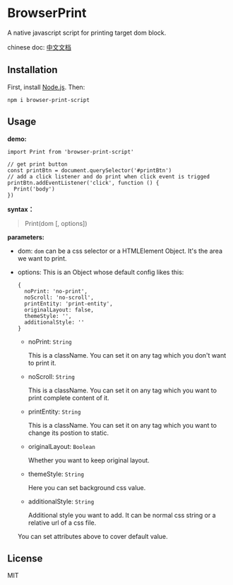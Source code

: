 # BrowserPrint

A native javascript script for printing target dom block.

chinese doc: [中文文档](./README.zh.md)

## Installation

First, install [Node.js][0]. Then:

```
npm i browser-print-script
```

## Usage

**demo:**

```
import Print from 'browser-print-script'

// get print button
const printBtn = document.querySelector('#printBtn')
// add a click listener and do print when click event is trigged
printBtn.addEventListener('click', function () {
  Print('body')
})
```

**syntax：**

> Print(dom [, options])

**parameters:**

- dom: `dom` can be a css selector or a HTMLElement Object. It's the area we want to print.

- options: This is an Object whose default config likes this:

  ```
  {
    noPrint: 'no-print',
    noScroll: 'no-scroll',
    printEntity: 'print-entity',
    originalLayout: false,
    themeStyle: '',
    additionalStyle: ''
  }
  ```

  - noPrint: `String`

    This is a className. You can set it on any tag which you don't want to print it.

  - noScroll: `String`

    This is a className. You can set it on any tag which you want to print complete content of it.

  - printEntity: `String`

    This is a className. You can set it on any tag which you want to change its postion to static.

  - originalLayout: `Boolean`

    Whether you want to keep original layout.

  - themeStyle: `String`

    Here you can set background css value.

  - additionalStyle: `String`

    Additional style you want to add. It can be normal css string or a relative url of a css file.

  You can set attributes above to cover default value.

## License

MIT

[0]: http://nodejs.org
